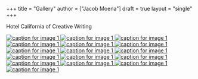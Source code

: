 +++
title = "Gallery"
author = ["Jacob Moena"]
draft = true
layout = "single"
+++

Hotel California of Creative Writing

<div id="gallery">
    <a href="/gallery/hoca/1splash.png" rel="hhc" class="swipebox" title="caption for image 1">
        <img alt="caption for image 1" src="/gallery/hocasmall/1splash.png"/>
    </a>
    <a href="/gallery/hoca/2zen.png" rel="hhc" class="swipebox" title="caption for image 1">
        <img alt="caption for image 1" src="/gallery/hocasmall/2zen.png"/>
    </a>
    <a href="/gallery/hoca/3tracktable.png"  rel="hhc" class="swipebox" title="caption for image 1">
        <img alt="caption for image 1" src="/gallery/hocasmall/3tracktable.png"/>
    </a>
    <a href="/gallery/hoca/4dictionary.png"  rel="hhc" class="swipebox" title="caption for image 1">
        <img alt="caption for image 1" src="/gallery/hocasmall/4dictionary.png"/>
    </a>
    <a href="/gallery/hoca/5webster.png"  rel="hhc" class="swipebox" title="caption for image 1">
        <img alt="caption for image 1" src="/gallery/hocasmall/5webster.png"/>
    </a>
    <a href="/gallery/hoca/6synonyms.png"  rel="hhc" class="swipebox" title="caption for image 1">
        <img alt="caption for image 1" src="/gallery/hocasmall/6synonyms.png"/>
    </a>
    <a href="/gallery/hoca/7definitions.png"  rel="hhc" class="swipebox" title="caption for image 1">
        <img alt="caption for image 1" src="/gallery/hocasmall/7definitions.png"/>
    </a>
    <a href="/gallery/hoca/8sentences.png"  rel="hhc" class="swipebox" title="caption for image 1">
        <img alt="caption for image 1" src="/gallery/hocasmall/8sentences.png"/>
    </a>
    <a href="/gallery/hoca/9clocktable.png"  rel="hhc" class="swipebox" title="caption for image 1">
        <img alt="caption for image 1" src="/gallery/hocasmall/9clocktable.png"/>
    </a>
    <a href="/gallery/hoca/10pomodoro.png"  rel="hhc" class="swipebox" title="caption for image 1">
        <img alt="caption for image 1" src="/gallery/hocasmall/10pomodoro.png"/>
    </a>
    <a href="/gallery/hoca/11pomodoro_light.png"  rel="hhc" class="swipebox" title="caption for image 1">
        <img alt="caption for image 1" src="/gallery/hocasmall/11pomodoro_light.png"/>
    </a>
    <a href="/gallery/hoca/12columns.png"  rel="hhc" class="swipebox" title="caption for image 1">
        <img alt="caption for image 1" src="/gallery/hocasmall/12columns.png"/>
    </a>
    <a href="/gallery/hoca/13orgwc.png"  rel="hhc" class="swipebox" title="caption for image 1">
        <img alt="caption for image 1" src="/gallery/hocasmall/13orgwc.png"/>
    </a>
    <a href="/gallery/hoca/14writegoodmode.png"  rel="hhc" class="swipebox" title="caption for image 1">
        <img alt="caption for image 1" src="/gallery/hocasmall/14writegoodmode.png"/>
    </a>
    <a href="/gallery/hoca/15proselint.png"  rel="hhc" class="swipebox" title="caption for image 1">
        <img alt="caption for image 1" src="/gallery/hocasmall/15proselint.png"/>
    </a>
    <a href="/gallery/hoca/16diff.png"  rel="hhc" class="swipebox" title="caption for image 1">
        <img title="caption for image 1" src="/gallery/hocasmall/16diff.png"/>
    </a>
</div>
